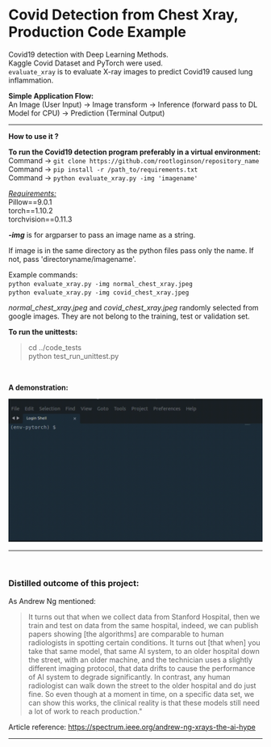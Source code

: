 # Covid Detection from Chest Xray, Production Code Example

Covid19 detection with Deep Learning Methods.\
Kaggle Covid Dataset and PyTorch were used. \
`evaluate_xray` is to evaluate X-ray images to predict Covid19 caused lung inflammation.

**Simple Application Flow:**\
An Image (User Input) -> Image transform -> Inference (forward pass to DL Model for CPU) -> Prediction (Terminal Output)

---
**How to use it ?** 

**To run the Covid19 detection program preferably in a virtual environment:**  
Command -> `git clone https://github.com/rootloginson/repository_name`\
Command -> `pip install -r /path_to/requirements.txt`\
Command -> `python evaluate_xray.py -img 'imagename'`  


[*Requirements:*](requirements.txt)    
Pillow==9.0.1 \
torch==1.10.2 \
torchvision==0.11.3


***-img***  is for argparser to pass an image name as a string. 

If image is in the same directory as the python files pass only the name. If not, pass 'directoryname/imagename'. 

Example commands:  
`python evaluate_xray.py -img normal_chest_xray.jpeg`\
`python evaluate_xray.py -img covid_chest_xray.jpeg` 

*normal_chest_xray.jpeg* and *covid_chest_xray.jpeg* randomly selected from google images. They are not belong to the training, test or validation set.  

**To run the unittests:**
 > cd ../code_tests  
 > python test_run_unittest.py  

&nbsp;

**A demonstration:**

![A demonstration](markdown_files/evaluation_test.gif)

---

&nbsp;

### **Distilled outcome of this project:**

As Andrew Ng mentioned:

> It turns out that when we collect data from Stanford Hospital, then we train and test on data from the same hospital, indeed, we can publish papers showing [the algorithms] are comparable to human radiologists in spotting certain conditions. It turns out [that when] you take that same model, that same AI system, to an older hospital down the street, with an older machine, and the technician uses a slightly different imaging protocol, that data drifts to cause the performance of AI system to degrade significantly. In contrast, any human radiologist can walk down the street to the older hospital and do just fine. So even though at a moment in time, on a specific data set, we can show this works, the clinical reality is that these models still need a lot of work to reach production."
    
Article reference: https://spectrum.ieee.org/andrew-ng-xrays-the-ai-hype

---


